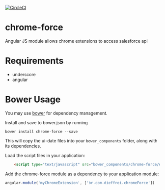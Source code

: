[![CircleCI](https://circleci.com/gh/dieffrei/chrome-force/tree/master.svg?style=svg)](https://circleci.com/gh/dieffrei/chrome-force/tree/master)

# chrome-force
Angular JS module allows chrome extensions to access salesforce api


# Requirements

- underscore
- angular

# Bower Usage

You may use [bower](http://bower.io/) for dependency management.

Install and save to bower.json by running

    bower install chrome-force --save

This will copy the ui-date files into your `bower_components` folder, along with its dependencies.

Load the script files in your application:

```html
    <script type="text/javascript" src="bower_components/chrome-force/dist/chrome-force.js"></script>
```

Add the chrome-force module as a dependency to your application module:

```js
angular.module('myChromeExtension', ['br.com.dieffrei.chromeForce'])
```
